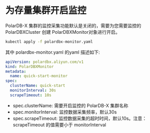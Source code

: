 # 为存量集群开启监控
PolarDB-X 集群的监控采集功能默认是关闭的，需要为您需要监控的 PolarDBXCluster 创建 PolarDBXMonitor对象进行开启。

```bash
kubectl apply -f polardbx-monitor.yaml
```

其中 polardbx-monitor.yaml 的yaml 描述如下:

```yaml
apiVersion: polardbx.aliyun.com/v1
kind: PolarDBXMonitor
metadata:
  name: quick-start-monitor
spec:
  clusterName: quick-start
  monitorInterval: 30s
  scrapeTimeout: 10s
```

- spec.clusterName: 需要开启监控的 PolarDB-X 集群名称
- spec.monitorInterval: 监控数据采集频率，默认30s
- spec.scrapeTimeout: 监控数据采集的超时时间，默认10s。注意：scrapeTimeout 的值需要小于 monitorInterval



